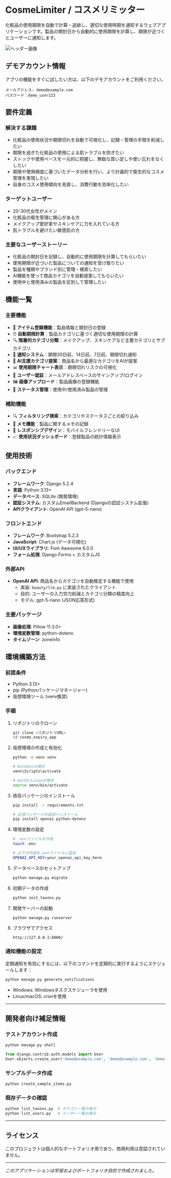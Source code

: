 # CosmeLimiter / コスメリミッター

化粧品の使用期限を自動で計算・追跡し、適切な使用時期を通知するウェブアプリケーションです。製品の開封日から自動的に使用期限を計算し、期限が近づくとユーザーに通知します。

![ヘッダー画像](assets/images/header.jpg)

## デモアカウント情報

アプリの機能をすぐに試したい方は、以下のデモアカウントをご利用ください。

```
メールアドレス: demo@example.com
パスワード：demo_user123
```

## 要件定義

### 解決する課題

- 化粧品の使用状況や期限切れを自動で可視化し、記録・管理の手間を削減したい
- 期限を過ぎた化粧品の使用による肌トラブルを防ぎたい
- ストックや使用ペースを一元的に把握し、無駄な買い足しや使い忘れをなくしたい
- 期限や使用頻度に基づいたデータ分析を行い、より計画的で衛生的なコスメ管理を実現したい
- 自身のコスメ使用傾向を見直し、消費行動を効率化したい

### ターゲットユーザー

- 20-30代女性がメイン
- 化粧品の衛生管理に関心がある方
- メイクアップ愛好家やスキンケアに力を入れている方
- 肌トラブルを避けたい敏感肌の方

### 主要なユーザーストーリー

- 化粧品の開封日を記録し、自動的に使用期限を計算してもらいたい
- 使用期限が近づいた製品についての通知を受け取りたい
- 製品を種類やブランド別に管理・検索したい
- AI機能を使って商品カテゴリを自動提案してもらいたい
- 使用中と使用済みの製品を区別して管理したい

## 機能一覧

### 主要機能

- 📝 **アイテム登録機能**：製品情報と開封日の登録
- ⏰ **自動期限計算**：製品カテゴリに基づく適切な使用期限の計算
- 🔍 **階層的カテゴリ分類**：メイクアップ、スキンケアなど主要カテゴリとサブカテゴリ
- 🔔 **通知システム**：期限30日前、14日前、7日前、期限切れ通知
- 🤖 **AI支援カテゴリ提案**：商品名から最適なカテゴリをAIが提案
- 📊 **使用期限チャート表示**：期限切れリスクの可視化
- 👤 **ユーザー認証**：メールアドレスベースのサインアップ/ログイン
- 🖼️ **画像アップロード**：製品画像の登録機能
- 🔄 **ステータス管理**：使用中/使用済み製品の管理

### 補助機能

- 🔍 **フィルタリング検索**：カテゴリやステータスごとの絞り込み
- 📝 **メモ機能**：製品に関するメモの記録
- 📱 **レスポンシブデザイン**：モバイルフレンドリーなUI
- 📈 **使用状況ダッシュボード**：登録製品の統計情報表示

## 使用技術

### バックエンド

- **フレームワーク**: Django 5.2.4
- **言語**: Python 3.13+
- **データベース**: SQLite (開発環境)
- **認証システム**: カスタムEmailBackend (Djangoの認証システム拡張)
- **APIクライアント**: OpenAI API (gpt-5-nano)

### フロントエンド

- **フレームワーク**: Bootstrap 5.2.3
- **JavaScript**: Chart.js (データ可視化)
- **UI/UXライブラリ**: Font Awesome 6.0.0
- **フォーム処理**: Django Forms + カスタムJS

### 外部API

- **OpenAI API**: 商品名からカテゴリを自動推定する機能で使用
  - 実装: `beauty/llm.py` に実装されたクライアント
  - 目的: ユーザーの入力労力削減とカテゴリ分類の精度向上
  - モデル: gpt-5-nano (JSON応答形式)

### 主要パッケージ

- **画像処理**: Pillow 11.3.0+
- **環境変数管理**: python-dotenv
- **タイムゾーン**: zoneinfo

## 環境構築方法

### 前提条件

- Python 3.13+
- pip (Pythonパッケージマネージャー)
- 仮想環境ツール (venv推奨)

### 手順

1. リポジトリのクローン
   ```bash
   git clone <リポジトリURL>
   cd cosme_expiry_app
   ```

2. 仮想環境の作成と有効化
   ```bash
   python -m venv venv
   
   # Windowsの場合
   venv\Scripts\activate
   
   # macOS/Linuxの場合
   source venv/bin/activate
   ```

3. 依存パッケージのインストール
   ```bash
   pip install -r requirements.txt
   
   # 必須パッケージの追加インストール
   pip install openai python-dotenv
   ```

4. 環境変数の設定
   ```bash
   # .envファイルを作成
   touch .env
   
   # 以下の内容を.envファイルに追加
   OPENAI_API_KEY=your_openai_api_key_here
   ```

5. データベースのセットアップ
   ```bash
   python manage.py migrate
   ```

6. 初期データの作成
   ```bash
   python init_taxons.py
   ```

7. 開発サーバーの起動
   ```bash
   python manage.py runserver
   ```

8. ブラウザでアクセス
   ```
   http://127.0.0.1:8000/
   ```

### 通知機能の設定

定期通知を有効にするには、以下のコマンドを定期的に実行するようにスケジュールします：

```bash
python manage.py generate_notifications
```

* Windows: Windowsタスクスケジューラを使用
* Linux/macOS: cronを使用

---

## 開発者向け補足情報

### テストアカウント作成

```bash
python manage.py shell
```

```python
from django.contrib.auth.models import User
User.objects.create_user('demo@example.com', 'demo@example.com', 'demo_user123')
```

### サンプルデータ作成

```bash
python create_sample_items.py
```

### 既存データの確認

```bash
python list_taxons.py  # カテゴリ一覧の表示
python list_users.py   # ユーザー一覧の表示
```

---

## ライセンス

このプロジェクトは個人的なポートフォリオ用であり、商用利用は意図されていません。

---

*このアプリケーションは学習およびポートフォリオ目的で作成されました。*